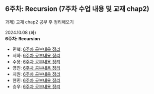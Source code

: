 ## 6주차: Recursion (7주차 수업 내용 및 교재 chap2)

과제) 교재 chap2 공부 후 정리해오기

2024.10.08 (화) <br>
**6주차: Recursion**

* 민혁: [6주차 공부내용 정리]()
* 서하: [6주차 공부내용 정리](https://dcoding123.tistory.com/11)
* 수용: [6주차 공부내용 정리](https://protruser.tistory.com/58)
* 영진: [6주차 공부내용 정리]()
* 지원: [6주차 공부내용 정리]()
* 현민: [6주차 공부내용 정리]()
* 승우: [6주차 공부내용 정리]()